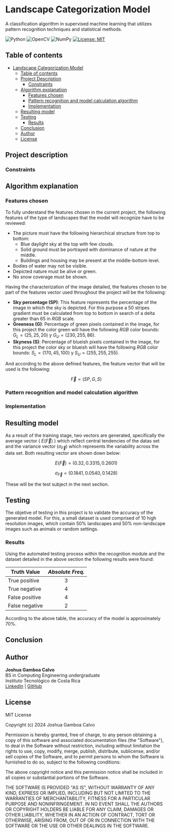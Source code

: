 # Landscape Categorization Model

A classification algorithm in supervised machine learning that utilizes pattern recognition techniques and statistical methods.

![Python](https://img.shields.io/badge/python-3670A0?style=flat&logo=python&logoColor=white)
![OpenCV](https://img.shields.io/badge/opencv-%23white.svg?style=flat&logo=opencv&logoColor=white)
![NumPy](https://img.shields.io/badge/numpy-%23013243.svg?style=flat&logo=numpy&logoColor=white)
[![License: MIT](https://img.shields.io/badge/License-MIT-green.svg)](https://opensource.org/licenses/MIT)

## Table of contents
* [Landscape Categorization Model](#landscape-categorization-model)
  * [Table of contents](#table-of-contents)
  * [Project Description](#project-description)
    * [Constraints](#constraints)
  * [Algorithm explanation](#algorithm-explanation)
    * [Features chosen](#features-chosen)
    * [Pattern recognition and model calculation algorithm](#pattern-recognition-and-model-calculation-algorithm)
    * [Implementation](#implementation)
  * [Resulting model](#resulting-model)
  * [Testing](#testing)
    * [Results](#results)
  * [Conclusion](#conclusion)
  * [Author](#author)
  * [License](#license)

## Project description

### Constraints

## Algorithm explanation

### Features chosen
To fully understand the features chosen in the current project, the following features of the type of landscapes that the model will recognize have to be reviewed:
  
  * The picture must have the following hierarchical structure from top to bottom:
    * Blue daylight sky at the top with few clouds.
    * Solid ground must be portrayed with dominance of nature at the middle.
    * Buildings and housing may be present at the middle-bottom level.
  * Bodies of water may not be visible.
  * Depicted nature must be alive or green.
  * No snow coverage must be shown.

Having the characterization of the image detailed, the features chosen to be part of the features vector used throughout the project will be the following:
  * **Sky percentage (SP)**: This feature represents the percentage of the image in which the sky is depicted. For this purpose a 50 stripes gradient must be calculated from top to bottom in search of a delta greater than 65 in _RGB_ scale.
  * **Greeness (G)**: Percentage of green pixels contained in the image, for this project the color green will have the following _RGB_ color bounds: $G_L = (25, 25, 20)$ y $G_U =  (230, 255, 86)$.
  * **Skyness (S)**: Percentage of blueish pixels contained in the image, for this project the color sky or blueish will have the following _RGB_ color bounds: $S_L = (170, 45, 100)$ y $S_U =  (255, 255, 255)$.

And according to the above defined features, the feature vector that will be used is the following:

$$\vec{F} = (SP, G, S)$$

### Pattern recognition and model calculation algorithm

### Implementation

## Resulting model
As a result of the training stage, two vectors are generated, specifically the average vector ( $E(\vec{F})$ ) which reflect central tendencies of the datas set and the variance vector ($\sigma_{\Vec{F}}$) which represents the variability across the data set. Both resulting vector are shown down below:
    
$$E(\vec{F}) = (0.32, 0.3315, 0.2601)$$

$$\sigma_{\vec{F}} = (0.1841, 0.0540, 0.1428)$$
  
These will be the test subject in the next section.

## Testing

The objetive of testing in this project is to validate the accuracy of the generated model. For this, a small dataset is used comprised of 10 high resolution images, which contain 50% landscapes and 50% non-landscape images such as animals or random settings. 

### Results

Using the automated testing process within the recognition module and the dataset detailed in the above section  the following results were found: 

| **Truth Value** | *Absolute Freq.* |
|-----------------|:----------------:|
| True positive   |        3         |
| True negative   |        4         |
| False positive  |        4         |
| False negative  |        2         |

According to the above table, the accuracy of the model is approximately 70%. 

## Conclusion

## Author

**Joshua Gamboa Calvo**<br>
BS in Computing Engineering undergraduate<br>
Instituto Tecnológico de Costa Rica<br>
[LinkedIn](https://www.linkedin.com/in/joshgc19) | [GitHub](https://github.com/joshgc.19)

## License

MIT License

Copyright (c) 2024 Joshua Gamboa Calvo

Permission is hereby granted, free of charge, to any person obtaining a copy
of this software and associated documentation files (the "Software"), to deal
in the Software without restriction, including without limitation the rights
to use, copy, modify, merge, publish, distribute, sublicense, and/or sell
copies of the Software, and to permit persons to whom the Software is
furnished to do so, subject to the following conditions:

The above copyright notice and this permission notice shall be included in all
copies or substantial portions of the Software.

THE SOFTWARE IS PROVIDED "AS IS", WITHOUT WARRANTY OF ANY KIND, EXPRESS OR
IMPLIED, INCLUDING BUT NOT LIMITED TO THE WARRANTIES OF MERCHANTABILITY,
FITNESS FOR A PARTICULAR PURPOSE AND NONINFRINGEMENT. IN NO EVENT SHALL THE
AUTHORS OR COPYRIGHT HOLDERS BE LIABLE FOR ANY CLAIM, DAMAGES OR OTHER
LIABILITY, WHETHER IN AN ACTION OF CONTRACT, TORT OR OTHERWISE, ARISING FROM,
OUT OF OR IN CONNECTION WITH THE SOFTWARE OR THE USE OR OTHER DEALINGS IN THE
SOFTWARE.

